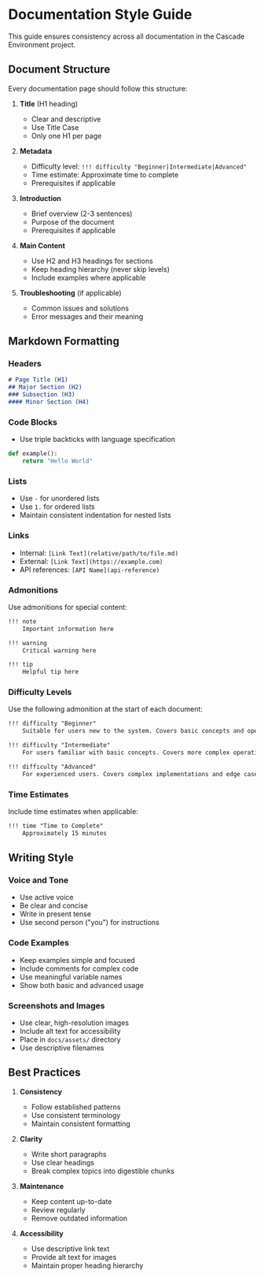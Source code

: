 # Documentation Style Guide

This guide ensures consistency across all documentation in the Cascade Environment project.

## Document Structure

Every documentation page should follow this structure:

1. **Title** (H1 heading)
   - Clear and descriptive
   - Use Title Case
   - Only one H1 per page

2. **Metadata**
   - Difficulty level: `!!! difficulty "Beginner|Intermediate|Advanced"`
   - Time estimate: Approximate time to complete
   - Prerequisites if applicable

3. **Introduction**
   - Brief overview (2-3 sentences)
   - Purpose of the document
   - Prerequisites if applicable

4. **Main Content**
   - Use H2 and H3 headings for sections
   - Keep heading hierarchy (never skip levels)
   - Include examples where applicable

5. **Troubleshooting** (if applicable)
   - Common issues and solutions
   - Error messages and their meaning

## Markdown Formatting

### Headers

```markdown
# Page Title (H1)
## Major Section (H2)
### Subsection (H3)
#### Minor Section (H4)
```

### Code Blocks

- Use triple backticks with language specification

```python
def example():
    return "Hello World"
```

### Lists

- Use `-` for unordered lists
- Use `1.` for ordered lists
- Maintain consistent indentation for nested lists

### Links

- Internal: `[Link Text](relative/path/to/file.md)`
- External: `[Link Text](https://example.com)`
- API references: `[API Name](api-reference)`

### Admonitions

Use admonitions for special content:

```markdown
!!! note
    Important information here

!!! warning
    Critical warning here

!!! tip
    Helpful tip here
```

### Difficulty Levels

Use the following admonition at the start of each document:

```markdown
!!! difficulty "Beginner"
    Suitable for users new to the system. Covers basic concepts and operations.

!!! difficulty "Intermediate"
    For users familiar with basic concepts. Covers more complex operations.

!!! difficulty "Advanced"
    For experienced users. Covers complex implementations and edge cases.
```

### Time Estimates

Include time estimates when applicable:

```markdown
!!! time "Time to Complete"
    Approximately 15 minutes
```

## Writing Style

### Voice and Tone

- Use active voice
- Be clear and concise
- Write in present tense
- Use second person ("you") for instructions

### Code Examples

- Keep examples simple and focused
- Include comments for complex code
- Use meaningful variable names
- Show both basic and advanced usage

### Screenshots and Images

- Use clear, high-resolution images
- Include alt text for accessibility
- Place in `docs/assets/` directory
- Use descriptive filenames

## Best Practices

1. **Consistency**
   - Follow established patterns
   - Use consistent terminology
   - Maintain consistent formatting

2. **Clarity**
   - Write short paragraphs
   - Use clear headings
   - Break complex topics into digestible chunks

3. **Maintenance**
   - Keep content up-to-date
   - Review regularly
   - Remove outdated information

4. **Accessibility**
   - Use descriptive link text
   - Provide alt text for images
   - Maintain proper heading hierarchy
